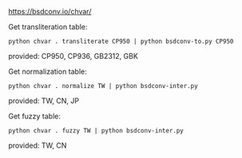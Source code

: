 https://bsdconv.io/chvar/

Get transliteration table:
```
python chvar . transliterate CP950 | python bsdconv-to.py CP950
```
provided: CP950, CP936, GB2312, GBK

Get normalization table:
```
python chvar . normalize TW | python bsdconv-inter.py
```
provided: TW, CN, JP

Get fuzzy table:
```
python chvar . fuzzy TW | python bsdconv-inter.py
```
provided: TW, CN
